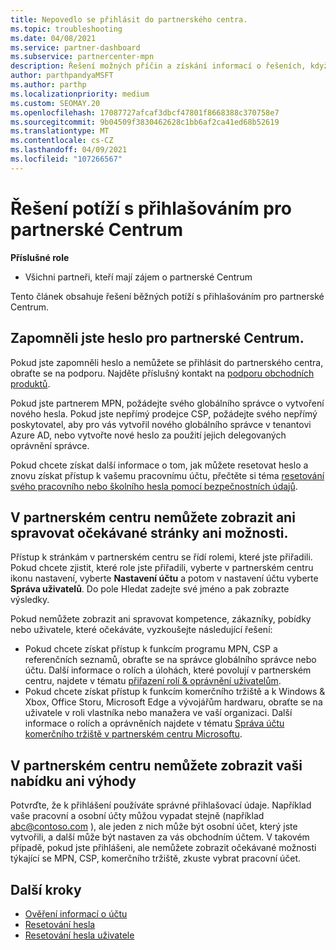 ```yaml
---
title: Nepovedlo se přihlásit do partnerského centra.
ms.topic: troubleshooting
ms.date: 04/08/2021
ms.service: partner-dashboard
ms.subservice: partnercenter-mpn
description: Řešení možných příčin a získání informací o řešeních, když se nemůžete přihlásit k partnerskému centru – Přečtěte si další informace o resetování hesel, kontrole rolí a kontrole přihlašovacích údajů.
author: parthpandyaMSFT
ms.author: parthp
ms.localizationpriority: medium
ms.custom: SEOMAY.20
ms.openlocfilehash: 17087727afcaf3dbcf47801f8668388c370758e7
ms.sourcegitcommit: 9b04509f3830462628c1bb6af2ca41ed68b52619
ms.translationtype: MT
ms.contentlocale: cs-CZ
ms.lasthandoff: 04/09/2021
ms.locfileid: "107266567"
---
```

# <a name="troubleshoot-sign-in-issues-for-partner-center"></a>Řešení potíží s přihlašováním pro partnerské Centrum

**Příslušné role**

- Všichni partneři, kteří mají zájem o partnerské Centrum

Tento článek obsahuje řešení běžných potíží s přihlašováním pro partnerské Centrum.

## <a name="youve-forgotten-your-password-for-partner-center"></a>Zapomněli jste heslo pro partnerské Centrum.

Pokud jste zapomněli heslo a nemůžete se přihlásit do partnerského centra, obraťte se na podporu. Najděte příslušný kontakt na [podporu obchodních produktů](/microsoft-365/admin/contact-support-for-business-products).

Pokud jste partnerem MPN, požádejte svého globálního správce o vytvoření nového hesla. Pokud jste nepřímý prodejce CSP, požádejte svého nepřímý poskytovatel, aby pro vás vytvořil nového globálního správce v tenantovi Azure AD, nebo vytvořte nové heslo za použití jejich delegovaných oprávnění správce.

Pokud chcete získat další informace o tom, jak můžete resetovat heslo a znovu získat přístup k vašemu pracovnímu účtu, přečtěte si téma [resetování svého pracovního nebo školního hesla pomocí bezpečnostních údajů](/azure/active-directory/user-help/active-directory-passwords-update-your-own-password#how-to-change-your-password).

## <a name="you-cant-view-or-manage-the-expected-pages-or-capabilities-in-partner-center"></a>V partnerském centru nemůžete zobrazit ani spravovat očekávané stránky ani možnosti.

Přístup k stránkám v partnerském centru se řídí rolemi, které jste přiřadili. Pokud chcete zjistit, které role jste přiřadili, vyberte v partnerském centru ikonu nastavení, vyberte **Nastavení účtu** a potom v nastavení účtu vyberte **Správa uživatelů**. Do pole Hledat zadejte své jméno a pak zobrazte výsledky.

Pokud nemůžete zobrazit ani spravovat kompetence, zákazníky, pobídky nebo uživatele, které očekáváte, vyzkoušejte následující řešení:

- Pokud chcete získat přístup k funkcím programu MPN, CSP a referenčních seznamů, obraťte se na správce globálního správce nebo účtu. Další informace o rolích a úlohách, které povolují v partnerském centru, najdete v tématu [přiřazení rolí & oprávnění uživatelům](permissions-overview.md).
- Pokud chcete získat přístup k funkcím komerčního tržiště a k Windows & Xbox, Office Storu, Microsoft Edge a vývojářům hardwaru, obraťte se na uživatele v roli vlastníka nebo manažera ve vaší organizaci. Další informace o rolích a oprávněních najdete v tématu [Správa účtu komerčního tržiště v partnerském centru Microsoftu](/azure/marketplace/partner-center-portal/manage-account#define-user-roles-and-permissions).

## <a name="you-cant-see-your-offer-or-benefits-in-partner-center"></a>V partnerském centru nemůžete zobrazit vaši nabídku ani výhody

Potvrďte, že k přihlášení používáte správné přihlašovací údaje. Například vaše pracovní a osobní účty můžou vypadat stejně (například abc@contoso.com ), ale jeden z nich může být osobní účet, který jste vytvořili, a další může být nastaven za vás obchodním účtem. V takovém případě, pokud jste přihlášeni, ale nemůžete zobrazit očekávané možnosti týkající se MPN, CSP, komerčního tržiště, zkuste vybrat pracovní účet.

## <a name="next-steps"></a>Další kroky

- [Ověření informací o účtu](verification-responses.md)
- [Resetování hesla](reset-my-pasword.md)
- [Resetování hesla uživatele](reset-a-user-password.md)